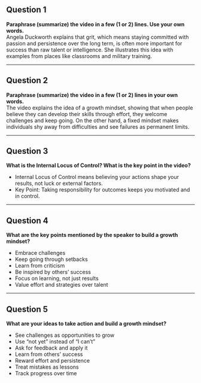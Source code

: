 ## Question 1  
**Paraphrase (summarize) the video in a few (1 or 2) lines. Use your own words.**  
Angela Duckworth explains that grit, which means staying committed with passion and persistence over the long term, is often more important for success than raw talent or intelligence. She illustrates this idea with examples from places like classrooms and military training.

---

## Question 2  
**Paraphrase (summarize) the video in a few (1 or 2) lines in your own words.**  
The video explains the idea of a growth mindset, showing that when people believe they can develop their skills through effort, they welcome challenges and keep going. On the other hand, a fixed mindset makes individuals shy away from difficulties and see failures as permanent limits.

---

## Question 3  
**What is the Internal Locus of Control? What is the key point in the video?**  
- Internal Locus of Control means believing your actions shape your results, not luck or external factors.  
- Key Point: Taking responsibility for outcomes keeps you motivated and in control.  

---

## Question 4  
**What are the key points mentioned by the speaker to build a growth mindset?**  
- Embrace challenges  
- Keep going through setbacks  
- Learn from criticism  
- Be inspired by others’ success  
- Focus on learning, not just results  
- Value effort and strategies over talent  

---

## Question 5  
**What are your ideas to take action and build a growth mindset?**  
- See challenges as opportunities to grow  
- Use “not yet” instead of “I can’t”  
- Ask for feedback and apply it  
- Learn from others’ success  
- Reward effort and persistence  
- Treat mistakes as lessons  
- Track progress over time 
